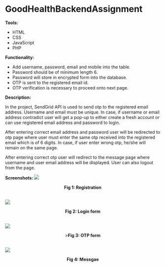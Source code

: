 # GoodHealthBackendAssignment
<b>Tools:</b>
<ul><li> HTML </li><li> CSS </li><li> JavaScript </li><li> PHP</li></ul>
  <b>Functionality:</b>
<ul><li>Add username, password, email and mobile into the table.</li><li>Password should be of minimum length 6.</li><li>Password will store in encrypted form into the database. </li><li> OTP is sent to the registered email id.</li><li>OTP verification is necessary to proceed onto next page. </li></ul>

<b>Description: </b>
<p>In the project, SendGrid API is used to send otp to the registered email address. Username and email must be unique. In case, if username or email address contradict user will get a pop-up to either create a fresh account or can use registered email address and password to login.  </p>
<p>After entering correct email address and password user will be redirected to otp page where user must enter the same otp received into the registered email which is of 6 digits. In case, if user enter wrong otp, he/she will remain on the same page.</p> 
<p>After entering correct otp user will redirect to the message page where username and user email address will be displayed. User can also logout from the page. </p>

<b>Screenshots: </b>
  <img src="https://user-images.githubusercontent.com/48478625/85928902-480ff300-b8ce-11ea-817a-240b990c05ff.png">
  <p align="center"><b>Fig 1: Registration</b></p><br>

<img src="https://user-images.githubusercontent.com/48478625/85928941-8c9b8e80-b8ce-11ea-9fc1-e953c95ff556.png">
<p align="center"><b>Fig 2: Login form</b></p><br>
<img src="https://user-images.githubusercontent.com/48478625/85929037-0a5f9a00-b8cf-11ea-90d5-b5fdab0a4ee9.png">
<p align="center">><b>Fig 3: OTP form</b></p><br>
<img src="https://user-images.githubusercontent.com/48478625/85928993-ccfb0c80-b8ce-11ea-9309-febbb75831ee.png">
<p align="center"><b>Fig 4: Messgae</b></p>

